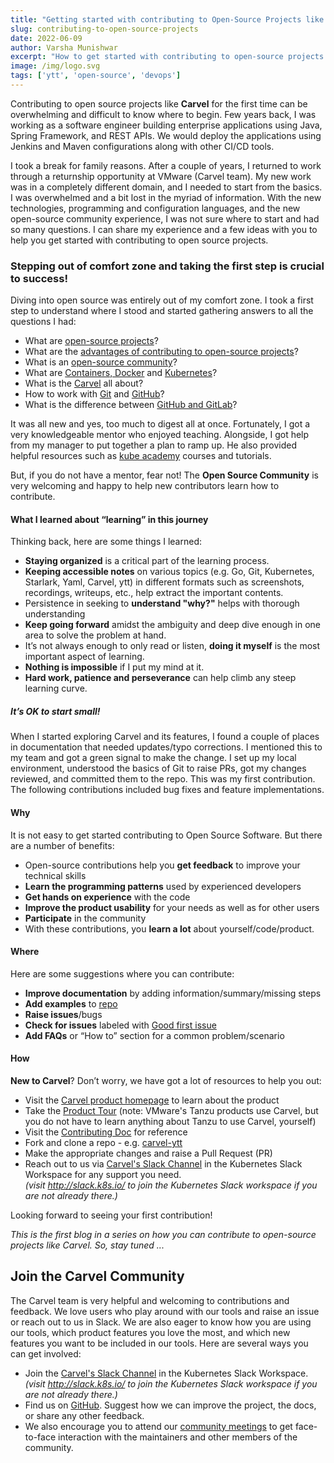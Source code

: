 ```yaml
---
title: "Getting started with contributing to Open-Source Projects like Carvel"
slug: contributing-to-open-source-projects
date: 2022-06-09
author: Varsha Munishwar
excerpt: "How to get started with contributing to open-source projects like Carvel"
image: /img/logo.svg
tags: ['ytt', 'open-source', 'devops']
---
```



Contributing to open source projects like **Carvel** for the first time can be overwhelming and difficult to know where to begin. Few years back, I was working as a software engineer building enterprise applications using Java, Spring Framework, and REST APIs. We would deploy the applications using Jenkins and Maven configurations along with other CI/CD tools.

I took a break for family reasons. After a couple of years, I returned to work through a returnship opportunity at VMware (Carvel team). My new work was in a completely different domain, and I needed to start from the basics. I was overwhelmed and a bit lost in the myriad of information. With the new technologies, programming and configuration languages, and the new open-source community experience, I was not sure where to start and had so many questions. I can share my experience and a few ideas with you to help you get started with contributing to open source projects.

### Stepping out of comfort zone and taking the first step is crucial to success!
Diving into open source was entirely out of my comfort zone. I took a first step to understand where I stood and started gathering answers to all the questions I had:


- What are [open-source projects](https://blogs.vmware.com/opensource/2020/02/06/open-source-software/)?
- What are the [advantages of contributing to open-source projects](https://blogs.vmware.com/opensource/2020/08/25/boost-your-career-t)?
- What is an [open-source community](https://blogs.vmware.com/opensource/)?
- What are [Containers, Docker](https://vmware.github.io/vic-product/assets/files/html/1.4/vic_overview/intro_to_containers.html) and [Kubernetes](https://www.vmware.com/topics/glossary/content/kubernetes.html)?
- What is the [Carvel](https://carvel.dev/) all about?
- How to work with [Git](https://learngitbranching.js.org/) and [GitHub](https://docs.github.com/en/get-started/quickstart/git-and-github-learning-resources)?
- What is the difference between [GitHub and GitLab](https://www.zdnet.com/article/github-vs-gitlab-the-key-differences/)?

It was all new and yes, too much to digest all at once. Fortunately, I got a very knowledgeable mentor who enjoyed teaching. Alongside, I got help from my manager to put together a plan to ramp up. He also provided helpful resources such as [kube academy](https://kube.academy/courses) courses and tutorials.

But, if you do not have a mentor, fear not! The **Open Source Community** is very welcoming and happy to help new contributors learn how to contribute.


#### What I learned about “**learning**” in this journey

Thinking back, here are some things I learned:
- **Staying organized** is a critical part of the learning process.
- **Keeping accessible notes** on various topics (e.g. Go, Git, Kubernetes, Starlark, Yaml, Carvel, ytt) in different formats such as screenshots, recordings, writeups, etc., help extract the important contents.
- Persistence in seeking to **understand "why?"** helps with thorough understanding
- **Keep going forward** amidst the ambiguity and deep dive enough in one area to solve the problem at hand.
- It’s not always enough to only read or listen, **doing it myself** is the most important aspect of learning.
- **Nothing is impossible** if I put my mind at it.
- **Hard work, patience and perseverance** can help climb any steep learning curve.

##### It’s **OK** to start small!

When I started exploring Carvel and its features, I found a couple of places in documentation that needed updates/typo corrections. I mentioned this to my team and got a green signal to make the change. I set up my local environment, understood the basics of Git to raise PRs, got my changes reviewed, and committed them to the repo. This was my first contribution. The following contributions included bug fixes and feature implementations.

#### **Why** 

It is not easy to get started contributing to Open Source Software. But there are a number of benefits:
- Open-source contributions help you **get feedback** to improve your technical skills
- **Learn the programming patterns** used by experienced developers
- **Get hands on experience** with the code
- **Improve the product usability** for your needs as well as for other users
- **Participate** in the community
- With these contributions, you **learn a lot** about yourself/code/product.

#### **Where** 

Here are some suggestions where you can contribute:
- **Improve documentation** by adding information/summary/missing steps
- **Add examples** to [repo](https://github.com/vmware-tanzu/carvel-ytt/tree/develop/examples)
- **Raise issues**/bugs
- **Check for issues** labeled with [Good first issue](https://github.com/search?q=repo%3Avmware-tanzu%2Fcarvel-ytt+repo%3Avmware-tanzu%2Fcarvel-kapp+repo%3Avmware-tanzu%2Fcarvel-imgpkg+repo%3Avmware-tanzu%2Fvmware-tanzu%2Fcarvel-kapp-controller+repo%3Avmware-tanzu%2Fcarvel-kbld+repo%3Avmware-tanzu%2Fcarvel-vendir+repo%3Avmware-tanzu%2Fcarvel-kapp-controller+label%3A%22good+first+issue%22&type=issues)
- **Add FAQs** or “How to” section for a common problem/scenario


#### **How** 


**New to Carvel**? Don’t worry, we have got a lot of resources to help you out:
- Visit the [Carvel product homepage](https://carvel.dev/) to learn about the product
- Take the [ Product Tour](https://tanzu.vmware.com/developer/workshops/lab-getting-started-with-carvel/)
(note: VMware's Tanzu products use Carvel, but you do not have to learn anything about Tanzu to use Carvel, yourself)
- Visit the [Contributing Doc](https://carvel.dev/shared/docs/latest/contributing/) for reference
- Fork and clone a repo - e.g. [carvel-ytt](https://github.com/vmware-tanzu/carvel-ytt)
- Make the appropriate changes and raise a Pull Request (PR)  
- Reach out to us via [Carvel's Slack Channel](https://kubernetes.slack.com/archives/CH8KCCKA5) in the Kubernetes Slack Workspace for any support you need.\
  _(visit http://slack.k8s.io/ to join the Kubernetes Slack workspace if you are not already there.)_

Looking forward to seeing your first contribution!



_This is the first blog in a series on how you can contribute to open-source projects like Carvel. So, stay tuned ..._


## Join the Carvel Community

The Carvel team is very helpful and welcoming to contributions and feedback. We love users who play around with our tools and raise an issue or reach out to us in Slack. We are also eager to know how you are using our tools, which product features you love the most, and which new features you want to be included in our tools.
Here are several ways you can get involved:
- Join the [Carvel's Slack Channel](https://kubernetes.slack.com/archives/CH8KCCKA5) in the Kubernetes Slack Workspace.\
  _(visit http://slack.k8s.io/ to join the Kubernetes Slack workspace if you are not already there.)_
- Find us on [GitHub](https://github.com/vmware-tanzu/carvel). Suggest how we can improve the project, the docs, or share any other feedback.
- We also encourage you to attend our [community meetings](https://carvel.dev/community/) to get face-to-face interaction with the maintainers and other members of the community.



